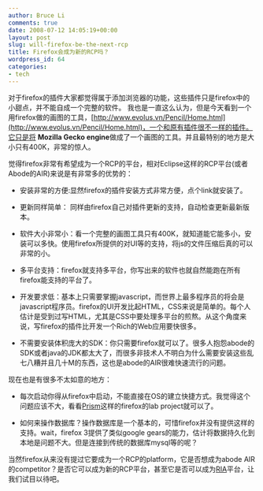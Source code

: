 ```yaml
---
author: Bruce Li
comments: true
date: 2008-07-12 14:05:19+00:00
layout: post
slug: will-firefox-be-the-next-rcp
title: Firefox会成为新的RCP吗？
wordpress_id: 64
categories:
- tech
---
```


对于firefox的插件大家都觉得属于添加浏览器的功能，这些插件只是firefox中的小甜点，并不能自成一个完整的软件。 我也是一直这么认为，但是今天看到一个用firefox做的画图的工具，[http://www.evolus.vn/Pencil/Home.html](http://www.evolus.vn/Pencil/Home.html)，一个和原有插件很不一样的插件。它只是将 **Mozilla Gecko engine**做成了一个画图的工具。并且最特别的地方是大小只有400K，非常的惊人。

觉得firefox非常有希望成为一个RCP的平台，相对Eclipse这样的RCP平台(或者Abode的AIR)来说是有非常多的优势的：



	
  * 安装非常的方便:显然firefox的插件安装方式非常方便，点个link就安装了。

	
  * 更新同样简单： 同样由firefox自己对插件更新的支持，自动检查更新最新版本。

	
  * 软件大小非常小：看一个完整的画图工具只有400K，就知道能它能多小，安装可以多快。使用firefox所提供的对UI等的支持，将js的文件压缩后真的可以非常的小。

	
  * 多平台支持：firefox就支持多平台，你写出来的软件也就自然能跑在所有firefox能支持的平台了。

	
  * 开发要求低：基本上只需要掌握javascript，而世界上最多程序员的将会是javascript程序员。firefox的UI开发比起HTML，CSS来说是简单的。每个人估计是受到过写HTML，尤其是CSS中要处理多平台的煎熬。从这个角度来说，写firefox的插件比开发一个Rich的Web应用要快很多。

	
  * 不需要安装体积庞大的SDK：你只需要firefox就可以了。很多人抱怨abode的SDK或者java的JDK都太大了，而很多非技术人不明白为什么需要安装这些乱七八糟并且几十M的东西，这也是abode的AIR很难快速流行的问题。


现在也是有很多不太如意的地方：

	
  * 每次启动你得从firefox中启动，不能直接在OS的建立快捷方式。我觉得这个问题应该不大，看看[Prism](http://labs.mozilla.com/projects/prism/)这样的firefox的lab project就可以了。

	
  * 如何来操作数据库？操作数据库是一个基本的，可惜firefox并没有提供这样的支持。wait，firefox 3提供了类似google gears的能力，估计将数据持久化到本地是问题不大。但是连接到传统的数据库mysql等的呢？


当然firefox从来没有提过它要成为一个RCP的platform，它是否想成为abode AIR的competitor？是否它可以成为新的RCP平台，甚至它是否可以成为[RIA](http://en.wikipedia.org/wiki/Rich_Internet_application)平台，让我们试目以待吧。
